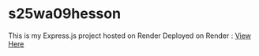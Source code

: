 # s25wa09hesson
This is my Express.js project hosted on Render
Deployed on Render : [View Here](https://s25wa09hesson.onrender.com)


